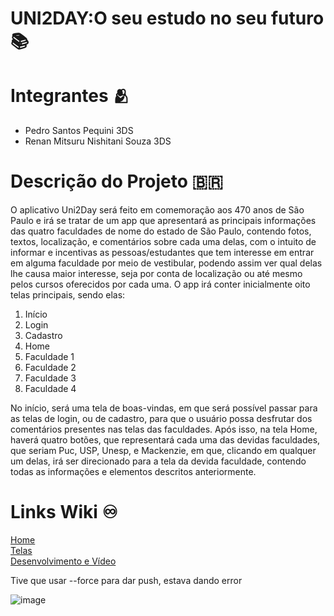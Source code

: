# UNI2DAY:O seu estudo no seu futuro 📚
# Integrantes 🫂 
* Pedro Santos Pequini 3DS
* Renan Mitsuru Nishitani Souza 3DS

 # Descrição do Projeto 🇧🇷   
  O aplicativo Uni2Day será feito em comemoração aos 470 anos de São Paulo e irá se tratar de um app que apresentará as principais informações das quatro faculdades de nome do estado de São Paulo, contendo fotos, textos, localização, e comentários sobre cada uma delas, com o intuito de informar e incentivas as pessoas/estudantes que tem interesse em entrar em alguma faculdade por meio de vestibular, podendo assim ver qual delas lhe causa maior interesse, seja por conta de localização ou até mesmo pelos cursos oferecidos por cada uma. 
O app irá conter inicialmente oito telas principais, sendo elas:
1.	Início 
2.	Login
3.	Cadastro
4.	Home
5.	Faculdade 1
6.	Faculdade 2
7.	Faculdade 3
8.	Faculdade 4

No início, será uma tela de boas-vindas, em que será possível passar para as telas de login, ou de cadastro, para que o usuário possa desfrutar dos comentários presentes nas telas das faculdades.
Após isso, na tela Home, haverá quatro botões, que representará cada uma das devidas faculdades, que seriam Puc, USP, Unesp, e Mackenzie, em que, clicando em qualquer um delas, irá ser direcionado para a tela da devida faculdade, contendo todas as informações e elementos descritos anteriormente.


 # Links Wiki ♾️
 <a href="https://github.com/Renan-Nishitani/App-UNI2DAY/wiki">Home</a>   
 <a href="https://github.com/Renan-Nishitani/App-UNI2DAY/wiki/Telas">Telas</a>   
 <a href="https://github.com/Renan-Nishitani/App-UNI2DAY/wiki/Desenvolvimento">Desenvolvimento e Vídeo</a>   












Tive que usar --force para dar push, estava dando error    

![image](https://github.com/Renan-Nishitani/App-UNI2DAY/assets/166873368/5c46e47c-6ced-42b3-8432-216865fa20cb)

